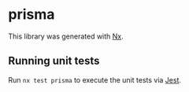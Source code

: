 # prisma

This library was generated with [Nx](https://nx.dev).





## Running unit tests

Run `nx test prisma` to execute the unit tests via [Jest](https://jestjs.io).


